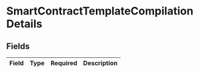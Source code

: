 # SmartContractTemplateCompilationDetails


## Fields

| Field       | Type        | Required    | Description |
| ----------- | ----------- | ----------- | ----------- |